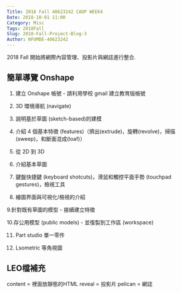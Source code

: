 ```yaml
---
Title: 2018 Fall 40623242 CADP WEEK4
Date: 2018-10-01 11:00
Category: Misc
Tags: 2018Fall
Slug: 2018-Fall-Project-Blog-3
Author: NFUMDE-40623242
---
```


2018 Fall 開始將網際內容管理、投影片與網誌進行整合.

<!-- PELICAN_END_SUMMARY -->

簡單導覽 Onshape
----
1. 建立 Onshape 帳號 - 請利用學校 gmail 建立教育版帳號

2. 3D 環境導航 (navigate)

3. 說明基於草圖 (sketch-based)的建模

4. 介紹 4 個基本特徵 (features)（擠出(extrude)，旋轉(revolve)，掃描(sweep)，和斷面混成(loaf)）

5. 從 2D 到 3D

6. 介紹基本草圖

7. 鍵盤快捷鍵 (keyboard shotcuts)，滑鼠和觸控平面手勢 (touchpad gestures)，檢視工具

8. 繪圖界面與可視化/檢視的介紹

9.針對既有草圖的模型 - 接續建立特徵

10.存公用模型 (public models) - 並復製到工作區 (workspace)

11. Part studio 單一零件

12. Lsometric 等角視圖

LEO檔補充
----
content = 裡面放靜態的HTML
reveal = 投影片
pelican = 網誌



